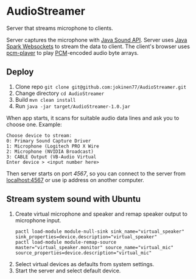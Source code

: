 # AudioStreamer

Server that streams microphone to clients.

Server captures the microphone with [Java Sound API](https://docs.oracle.com/javase/tutorial/sound/capturing.html). Server uses [Java Spark Websockets](https://sparktutorials.github.io/2015/11/08/spark-websocket-chat.html) to stream the data to client. The client's browser uses [pcm-player](https://github.com/pkjy/pcm-player) to play [PCM](https://en.wikipedia.org/wiki/Pulse-code_modulation)-encoded audio byte arrays.

## Deploy

1. Clone repo ```git clone git@github.com:jokinen77/AudioStreamer.git```
1. Change directory ```cd AudioStreamer```
1. Build ```mvn clean install```
1. Run ```java -jar target/AudioStreamer-1.0.jar```

When app starts, it scans for suitable audio data lines and ask you to choose one. Example:
```
Choose device to stream:
0: Primary Sound Capture Driver
1: Microphone (Logitech PRO X Wire
2: Microphone (NVIDIA Broadcast)
3: CABLE Output (VB-Audio Virtual 
Enter device > <input number here>
```
Then server starts on port *4567*, so you can connect to the server from [localhost:4567](http://localhost:4567) or use ip address on another computer.


## Stream system sound with Ubuntu

1. Create virtual microphone and speaker and remap speaker output to microphone input.
    ```
    pactl load-module module-null-sink sink_name="virtual_speaker" sink_properties=device.description="virtual_speaker"
    pactl load-module module-remap-source master="virtual_speaker.monitor" source_name="virtual_mic" source_properties=device.description="virtual_mic"
    ```
1. Select virtual devices as defaults from system settings.
1. Start the server and select default device.
